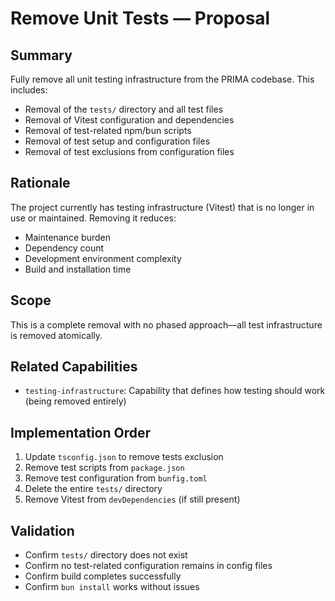 # Remove Unit Tests — Proposal

## Summary

Fully remove all unit testing infrastructure from the PRIMA codebase. This includes:

- Removal of the `tests/` directory and all test files
- Removal of Vitest configuration and dependencies
- Removal of test-related npm/bun scripts
- Removal of test setup and configuration files
- Removal of test exclusions from configuration files

## Rationale

The project currently has testing infrastructure (Vitest) that is no longer in use or maintained. Removing it reduces:

- Maintenance burden
- Dependency count
- Development environment complexity
- Build and installation time

## Scope

This is a complete removal with no phased approach—all test infrastructure is removed atomically.

## Related Capabilities

- `testing-infrastructure`: Capability that defines how testing should work (being removed entirely)

## Implementation Order

1. Update `tsconfig.json` to remove tests exclusion
2. Remove test scripts from `package.json`
3. Remove test configuration from `bunfig.toml`
4. Delete the entire `tests/` directory
5. Remove Vitest from `devDependencies` (if still present)

## Validation

- Confirm `tests/` directory does not exist
- Confirm no test-related configuration remains in config files
- Confirm build completes successfully
- Confirm `bun install` works without issues
